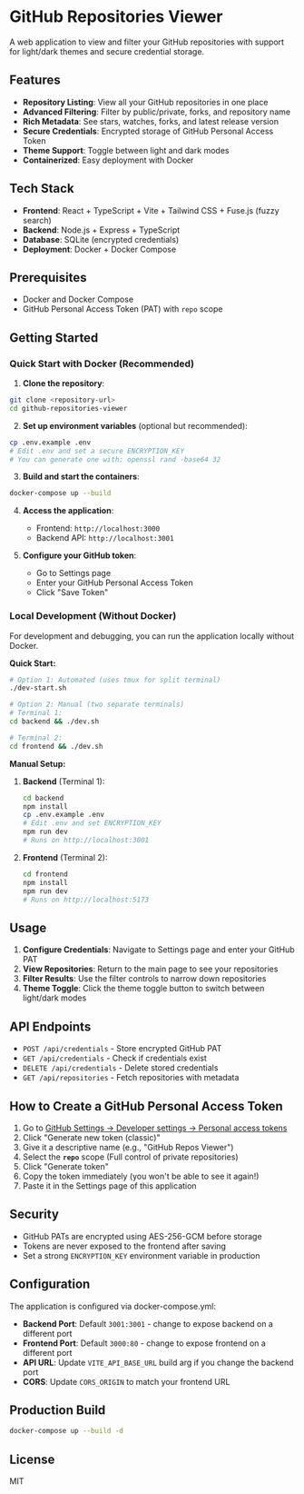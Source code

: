 # GitHub Repositories Viewer

A web application to view and filter your GitHub repositories with support for light/dark themes and secure credential storage.

## Features

- **Repository Listing**: View all your GitHub repositories in one place
- **Advanced Filtering**: Filter by public/private, forks, and repository name
- **Rich Metadata**: See stars, watches, forks, and latest release version
- **Secure Credentials**: Encrypted storage of GitHub Personal Access Token
- **Theme Support**: Toggle between light and dark modes
- **Containerized**: Easy deployment with Docker

## Tech Stack

- **Frontend**: React + TypeScript + Vite + Tailwind CSS + Fuse.js (fuzzy search)
- **Backend**: Node.js + Express + TypeScript
- **Database**: SQLite (encrypted credentials)
- **Deployment**: Docker + Docker Compose

## Prerequisites

- Docker and Docker Compose
- GitHub Personal Access Token (PAT) with `repo` scope

## Getting Started

### Quick Start with Docker (Recommended)

1. **Clone the repository**:
```bash
git clone <repository-url>
cd github-repositories-viewer
```

2. **Set up environment variables** (optional but recommended):
```bash
cp .env.example .env
# Edit .env and set a secure ENCRYPTION_KEY
# You can generate one with: openssl rand -base64 32
```

3. **Build and start the containers**:
```bash
docker-compose up --build
```

4. **Access the application**:
   - Frontend: `http://localhost:3000`
   - Backend API: `http://localhost:3001`

5. **Configure your GitHub token**:
   - Go to Settings page
   - Enter your GitHub Personal Access Token
   - Click "Save Token"

### Local Development (Without Docker)

For development and debugging, you can run the application locally without Docker.

**Quick Start:**

```bash
# Option 1: Automated (uses tmux for split terminal)
./dev-start.sh

# Option 2: Manual (two separate terminals)
# Terminal 1:
cd backend && ./dev.sh

# Terminal 2:
cd frontend && ./dev.sh
```

**Manual Setup:**

1. **Backend** (Terminal 1):
   ```bash
   cd backend
   npm install
   cp .env.example .env
   # Edit .env and set ENCRYPTION_KEY
   npm run dev
   # Runs on http://localhost:3001
   ```

2. **Frontend** (Terminal 2):
   ```bash
   cd frontend
   npm install
   npm run dev
   # Runs on http://localhost:5173
   ```


## Usage

1. **Configure Credentials**: Navigate to Settings page and enter your GitHub PAT
2. **View Repositories**: Return to the main page to see your repositories
3. **Filter Results**: Use the filter controls to narrow down repositories
4. **Theme Toggle**: Click the theme toggle button to switch between light/dark modes

## API Endpoints

- `POST /api/credentials` - Store encrypted GitHub PAT
- `GET /api/credentials` - Check if credentials exist
- `DELETE /api/credentials` - Delete stored credentials
- `GET /api/repositories` - Fetch repositories with metadata

## How to Create a GitHub Personal Access Token

1. Go to [GitHub Settings → Developer settings → Personal access tokens](https://github.com/settings/tokens)
2. Click "Generate new token (classic)"
3. Give it a descriptive name (e.g., "GitHub Repos Viewer")
4. Select the **`repo`** scope (Full control of private repositories)
5. Click "Generate token"
6. Copy the token immediately (you won't be able to see it again!)
7. Paste it in the Settings page of this application

## Security

- GitHub PATs are encrypted using AES-256-GCM before storage
- Tokens are never exposed to the frontend after saving
- Set a strong `ENCRYPTION_KEY` environment variable in production

## Configuration

The application is configured via docker-compose.yml:

- **Backend Port**: Default `3001:3001` - change to expose backend on a different port
- **Frontend Port**: Default `3000:80` - change to expose frontend on a different port
- **API URL**: Update `VITE_API_BASE_URL` build arg if you change the backend port
- **CORS**: Update `CORS_ORIGIN` to match your frontend URL

## Production Build

```bash
docker-compose up --build -d
```

## License

MIT
